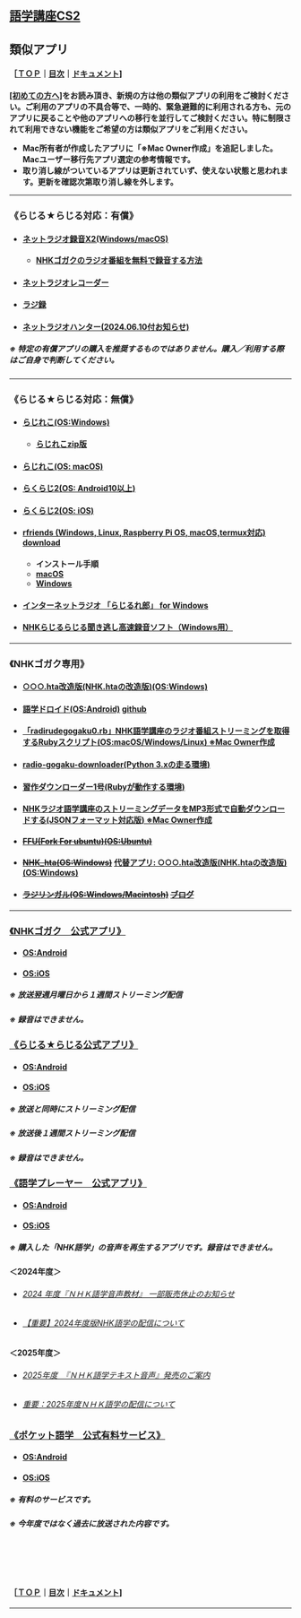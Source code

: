 ## [語学講座CS2](https://csreviser.github.io/CaptureStream2/)  
## 類似アプリ 　
#### ［[ＴＯＰ](./)**｜**[目次](./#目次)**｜**[ドキュメント](./#ドキュメント-1)]
**[[初めての方へ]](./introduction)をお読み頂き、新規の方は他の類似アプリの利用をご検討ください。ご利用のアプリの不具合等で、一時的、緊急避難的に利用される方も、元のアプリに戻ることや他のアプリへの移行を並行してご検討ください。特に制限されて利用できない機能をご希望の方は類似アプリをご利用ください。**             
* **Mac所有者が作成したアプリに「※Mac Owner作成」を追記しました。Macユーザー移行先アプリ選定の参考情報です。**
* **取り消し線がついているアプリは更新されていず、使えない状態と思われます。更新を確認次第取り消し線を外します。**

***
### 《らじる★らじる対応：有償》                           
* #### [ネットラジオ録音X2(Windows/macOS)](https://netradio-rokuon.com/?amp)     
    * **[NHKゴガクのラジオ番組を無料で録音する方法](https://netradio-rokuon.com/blog/nhk-gogaku)**
* #### [ネットラジオレコーダー]( https://ging.co.jp/product/music/netradio.html)     
* #### [ラジ録](http://www.magnolia.co.jp/products/utility/rdorec/13/w/index.htm)  
* #### [ネットラジオハンター(2024.06.10付お知らせ)](https://freecs.ne.jp)          
    
##### ※ 特定の有償アプリの購入を推奨するものではありません。購入／利用する際はご自身で判断してください。      

***
### 《らじる★らじる対応：無償》          
* #### [らじれこ(OS:Windows)](https://dogaradi.123net.jp/dl-radirec/)         
    * **[らじれこzip版](https://dogaradi.com/dl-radirec-zip/?amp)**       
* #### [らじれこ(OS: macOS)](https://dogaradi.123net.jp/dl-radirec-mac/)         
* #### [らくらじ2(OS: Android10以上)](https://play.google.com/store/apps/details?id=jp.wity.rakuradi2)                
* #### [らくらじ2(OS: iOS)](https://apps.apple.com/jp/app/%E3%82%89%E3%81%8F%E3%82%89%E3%81%98%EF%BC%92/id1625594891?itsct=apps_box_link&itscg=30200)              
* #### [rfriends (Windows, Linux, Raspberry Pi OS, macOS,termux対応)](https://rfriends.hatenablog.com/)     [download](http://rfriends.s1009.xrea.com/download.html)               
    * **インストール手順**
    * **[macOS](https://rfriends.hatenablog.com/entry/2023/07/12/075527)**
    * **[Windows](https://github.com/rfriends/rfriedns_windows/wiki)**

* #### [インターネットラジオ 「らじるれ郎」 for Windows](https://www.todaproduction.com/soft/rajirurero/)
* #### [NHKらじるらじる聞き逃し高速録音ソフト（Windows用）](https://falconblog.org/nhk-radiru-m2hrecorder-r041/)

***
### 《NHKゴガク専用》          
* #### [○○○.hta改造版(NHK.htaの改造版)(OS:Windows)](https://wiki3.jp/dawngo)
* #### [語学ドロイド(OS:Android)](https://play.google.com/store/apps/details?id=com.github.naofum.gogakudroid&hl=ja)    [github](https://github.com/naofum/GogakuDroid)
* #### [「radirudegogaku0.rb」NHK語学講座のラジオ番組ストリーミングを取得するRubyスクリプト(OS:macOS/Windows/Linux) ※Mac Owner作成](https://riocampos-tech.hatenablog.com/entry/20200402/radirudegogaku)                    
* #### [radio-gogaku-downloader(Python 3.xの走る環境)](https://github.com/ikakunsan/radio-gogaku-downloader)           
* #### [習作ダウンローダー1号(Rubyが動作する環境)](https://wiki3.jp/NHKdl_rb)           
* #### [NHKラジオ語学講座のストリーミングデータをMP3形式で自動ダウンロードする(JSONフォーマット対応版) ※Mac Owner作成](https://simplelife.pgw.jp/it/nhk_radio_gogaku_kouza_json/) 

* #### [~~FFU(Fork For ubuntu)(OS:Ubuntu)~~](https://ja.osdn.net/users/kdrama_fansub/pf/FFU/wiki/FrontPage)         
* #### [~~NHK_hta(OS:Windows)~~](https://wiki3.jp/NHK_hta)  [代替アプリ: ○○○.hta改造版(NHK.htaの改造版)(OS:Windows)](https://wiki3.jp/dawngo)           
* #### [~~ラジリンガル(OS:Windows/Macintosh)~~](http://www.radilingual.com/)    [~~ブログ~~](https://www.radilingual.com/blog/)      
           
   
***    
### [《NHKゴガク　公式アプリ》](https://www2.nhk.or.jp/gogaku/app/)         
* #### [OS:Android](https://play.google.com/store/apps/details?id=jp.or.nhk.gogaku)       
* #### [OS:iOS](https://apps.apple.com/jp/app/id1039263781)
##### 	※ 放送翌週月曜日から１週間ストリーミング配信
##### 	※ 録音はできません。          

### [《らじる★らじる公式アプリ》](https://www.nhk.or.jp/radio/info/app.html)         
* #### [OS:Android](https://play.google.com/store/apps/details?id=jp.nhk.netradio)       
* #### [OS:iOS](http://itunes.apple.com/jp/app/id473937342?mt=8)             
##### 	※ 放送と同時にストリーミング配信
##### 	※ 放送後１週間ストリーミング配信
##### 	※ 録音はできません。   

### [《語学プレーヤー　公式アプリ》](https://www.nhk-book.co.jp/pr/app/lang_player/)         
* #### [OS:Android](https://play.google.com/store/apps/details?id=jp.co.nhkbook.gogakuplayer)       
* #### [OS:iOS](https://apps.apple.com/jp/app/id420342384?ign-mpt=uo%3D4)             
##### 	※ 購入した「NHK語学」の音声を再生するアプリです。録音はできません。   

#### ＜2024年度＞
* ###### [2024 年度『ＮＨＫ語学音声教材』 一部販売休止のお知らせ](https://news.nhk-book.co.jp/archives/25240)
* ###### [【重要】2024年度版NHK語学の配信について](https://dls.nhk-fdn.or.jp/user_data/2024gokaku) 

#### ＜2025年度＞
* ###### [2025年度　『ＮＨＫ語学テキスト音声』発売のご案内](https://news.nhk-book.co.jp/archives/28185)
* ###### [重要：2025年度ＮＨＫ語学の配信について](https://dls.nhk-fdn.or.jp/user_data/2025gogaku) 



### [《ポケット語学　公式有料サービス》](https://pocket-gogaku.jp)         
* #### [OS:Android](https://play.google.com/store/apps/details?id=jp.pocket_gogaku)       
* #### [OS:iOS](https://nhktext.jp/pg0006)             
##### 	※ 有料のサービスです。
##### 	※ 今年度ではなく過去に放送された内容です。


#### 　　　　
#### 　　　　
#### ［[ＴＯＰ](./)**｜**[目次](./#目次)**｜**[ドキュメント](./#ドキュメント-1)]
*** 
 <link rel="shortcut icon" type="image/x-icon" href="https://avatars.githubusercontent.com/u/46049273?v=4">
 <meta name="twitter:image:src" content="https://avatars.githubusercontent.com/u/46049273?v=4">
